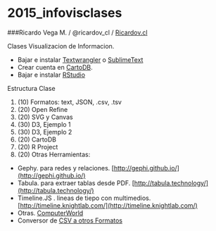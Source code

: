 # 2015_infovisclases

###Ricardo Vega M. / @ricardov_cl / [Ricardov.cl](http://www.ricardov.cl)

Clases Visualizacion de Informacion.

- Bajar e instalar [Textwrangler](http://www.barebones.com/products/textwrangler/) o [SublimeText](http://www.sublimetext.com/)
- Crear cuenta en [CartoDB](https://cartodb.com/). 
- Bajar e instalar [RStudio](https://www.rstudio.com/products/RStudio/)  


Estructura Clase
1. (10) Formatos: text, JSON, .csv, .tsv
2. (20) Open Refine
3. (20) SVG y Canvas
4. (30) D3, Ejemplo 1
5. (30) D3, Ejemplo 2
6. (20) CartoDB
7. (20) R Project
8. (20) Otras Herramientas: 

- Gephy. para redes y relaciones. [http://gephi.github.io/](http://gephi.github.io/)
- Tabula. para extraer tablas desde PDF. [http://tabula.technology/](http://tabula.technology/)
- Timeline.JS . lineas de tiepo con multimedios. [http://timeline.knightlab.com/](http://timeline.knightlab.com/) 
- Otras. [ComputerWorld](http://www.computerworld.com/article/2506820/business-intelligence/business-intelligence-chart-and-image-gallery-30-free-tools-for-data-visualization-and-analysis.html?nsdr=true)
- Conversor de [CSV a otros Formatos](http://www.convertcsv.com/csv-to-csv.htm)